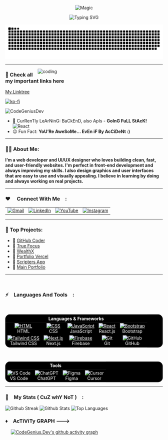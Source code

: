 <p align="center">
  <img src="https://capsule-render.vercel.app/api?type=waving&color=auto&height=200&section=header&text=CodeGenius.Dev&fontSize=50&animation=fadeIn&fontAlignY=35&descAlignY=45" alt="Magic"></img>
</p>

<p align="center">
  <img src="https://readme-typing-svg.herokuapp.com?font=Architects+Daughter&color=7AF79A&size=30&lines=Heyyyy❗+iT's+CodeGenius.Dev🔥💻❗...;A+FronTenD+🌐+DeVeLoPeR;<------Also+LoVe+Gaming------>;<-----AnD+ModdinG---->" alt="Typing SVG" />
</p>

<p align="center">
  <picture>
    <source media="(prefers-color-scheme: dark)" srcset="https://raw.githubusercontent.com/platane/snk/output/github-contribution-grid-snake-dark.svg" />
    <source media="(prefers-color-scheme: light)" srcset="https://raw.githubusercontent.com/platane/snk/output/github-contribution-grid-snake.svg" />
    <img alt="github contribution grid snake animation" src="https://raw.githubusercontent.com/platane/snk/output/github-contribution-grid-snake.svg" />
  </picture>
</p>

---

<img align="right" width="400" alt="coding" src="https://user-images.githubusercontent.com/74038190/238353480-219bcc70-f5dc-466b-9a60-29653d8e8433.gif">

### 🔗 Check all my important links here  
[My Linktree](https://linktr.ee/CodeGenius.Dev)

[![ko-fi](https://ko-fi.com/img/githubbutton_sm.svg)](https://ko-fi.com/Y8Y71GGSPU)

<p align="left">
  <img src="https://komarev.com/ghpvc/?username=CodeGeniusDev&label=Profile%20views&color=0e75b6&style=flat" alt="CodeGeniusDev" width="195" height="auto" />
</p>


- 🌱 CurRenTly LeArNinG: BaCkEnD, also ApIs - **GoInG FuLL StAcK!** <img src="https://techstack-generator.vercel.app/react-icon.svg" alt="React" width="40" height="30"> 
- 😉 Fun Fact: **YoU’Re AweSoMe... EvEn iF By AcCiDeNt :)** 

---

### 👨‍💻 About Me:

**I’m a web developer and UI/UX designer who loves building clean, fast, and user-friendly websites. I'm perfect in front-end development and always improving my skills. I also design graphics and user interfaces that are easy to use and visually appealing. I believe in learning by doing and always working on real projects.**

---

<h3 align="left"> ♥️ &emsp;Connect With Me&emsp;:</h3>

<table>
  <tr>
    <td align="center">
      <a href="mailto:codegenius.inc@gmail.com" target="_blank">
        <img src="https://img.icons8.com/?size=100&id=6QtoKjRma1Cq&format=png&color=000000" alt="Gmail">
      </a>
    </td>
    <td align="center">
      <a href="https://www.linkedin.com/in/abdullah-abbad" target="_blank">
        <img src="https://img.icons8.com/?size=100&id=TOYavqttjELT&format=png&color=000000" alt="LinkedIn">
      </a>
    </td>
    <td align="center">
      <a href="https://www.youtube.com/@CodeGeniusDev" target="_blank">
        <img src="https://img.icons8.com/?size=100&id=0PaFy1V8I5DO&format=png&color=000000" alt="YouTube">
      </a>
    </td>
    <td align="center">
      <a href="https://www.instagram.com/codegenius.dev/" target="_blank">
        <img src="https://img.icons8.com/?size=100&id=32323&format=png&color=000000" alt="Instagram">
      </a>
    </td>
  </tr>
</table>

---

<h3 align="left">🚀 Top Projects:</h3>

- 🔹 [GitHub Coder](https://githubcoder.netlify.app/)
- 🔹 [True Focus](https://truefocus.netlify.app/)
- 🔹 [WealthX](https://wealthx.netlify.app/)
- 🔹 [Portfolio Vercel](https://portfolio-3-mu-green.vercel.app/)
- 🔹 [Scripters App](https://scripters-app.netlify.app/)
- 🔹 [Main Portfolio](https://portfolio.triplealpha.blog/)

---

<br><h3 align="left">⚡&emsp;Languages And Tools&emsp;:</h3><br>

<div align="center">
  <table style="background-color: black; color: white; border: none; border-radius: 15px; overflow: hidden;">
    <thead>
      <tr>
        <th colspan="5" align="center" style="color: white;">Languages & Frameworks</th>
      </tr>
    </thead>
    <tbody>
      <tr>
        <td align="center" style="border: none;">
          <a href="https://developer.mozilla.org/en-US/docs/Web/HTML" style="color: white;">
            <img src="https://cdn.worldvectorlogo.com/logos/html-1.svg" width="50" height="50" alt="HTML"/>
          </a><br>HTML
        </td>
        <td align="center" style="border: none;">
          <a href="https://developer.mozilla.org/en-US/docs/Web/CSS" style="color: white;">
            <img src="https://cdn.worldvectorlogo.com/logos/css-3.svg" width="50" height="50" alt="CSS"/>
          </a><br>CSS
        </td>
        <td align="center" style="border: none;">
          <a href="https://developer.mozilla.org/en-US/docs/Web/JavaScript" style="color: white;">
            <img src="https://techstack-generator.vercel.app/js-icon.svg" width="50" height="50" alt="JavaScript"/>
          </a><br>JavaScript
        </td>
        <td align="center" style="border: none;">
          <a href="https://reactjs.org/" style="color: white;">
            <img src="https://techstack-generator.vercel.app/react-icon.svg" width="50" height="50" alt="React"/>
          </a><br>React.js
        </td>
        <td align="center" style="border: none;">
          <a href="https://getbootstrap.com/" style="color: white;">
            <img src="https://img.icons8.com/?size=100&id=ZMc42tPbG32H&format=png" width="50" height="50" alt="Bootstrap"/>
          </a><br>Bootstrap
        </td>
      </tr>
      <tr>
        <td align="center" style="border: none;">
          <a href="https://tailwindcss.com/" style="color: white;">
            <img src="https://img.icons8.com/?size=100&id=FnnFuAIw4e8j&format=png" width="50" height="50" alt="Tailwind CSS"/>
          </a><br>Tailwind CSS
        </td>
        <td align="center" style="border: none;">
          <a href="https://nextjs.org/" style="color: white;">
            <img src="https://uxwing.com/wp-content/themes/uxwing/download/brands-and-social-media/nextjs-icon.png" width="50" height="50" alt="Next.js"/>
          </a><br>Next.js
        </td>
        <td align="center" style="border: none;">
          <a href="https://firebase.google.com/" style="color: white;">
            <img src="https://img.icons8.com/?size=100&id=30848&format=png" width="50" height="50" alt="Firebase"/>
          </a><br>Firebase
        </td>
        <td align="center" style="border: none;">
          <img src="https://skillicons.dev/icons?i=git" width="50" height="50" alt="Git"/><br>Git
        </td>
        <td align="center" style="border: none;">
          <img src="https://img.icons8.com/?size=100&id=lkh3AbJLmFpp&format=png" width="50" height="50" alt="GitHub"/><br>GitHub
        </td>
      </tr>
    </tbody>
  </table>
</div>

<br>

<div align="center">
  <table style="background-color: black; color: white; border: none; border-radius: 15px; overflow: hidden;">
    <thead>
      <tr>
        <th colspan="4" align="center" style="color: white;">Tools</th>
      </tr>
    </thead>
    <tbody>
      <tr>
        <td align="center" style="border: none;">
          <img src="https://img.icons8.com/?size=100&id=XCNhMfBsqfX1&format=png" width="50" height="50" alt="VS Code"/><br>VS Code
        </td>
        <td align="center" style="border: none;">
          <img src="https://img.icons8.com/?size=100&id=kTuxVYRKeKEY&format=png" width="50" height="50" alt="ChatGPT"/><br>ChatGPT
        </td>
        <td align="center" style="border: none;">
          <img src="https://images.icon-icons.com/2715/PNG/512/figma_logo_icon_172474.png" width="50" height="50" alt="Figma"/><br>Figma
        </td>
        <td align="center" style="border: none;">
          <img src="https://registry.npmmirror.com/@lobehub/icons-static-png/latest/files/light/cursor.png" width="50" height="50" alt="Cursor"/><br>Cursor
        </td>
      </tr>
    </tbody>
  </table>
</div>


---

<h3> 🌟&emsp;My Stats ( CuZ whY NoT )&emsp;:</h3>
<p>
  <img align="top" src="https://github-readme-streak-stats.herokuapp.com/?user=CodeGeniusDev&&theme=radical" alt="Github Streak">
  <img src="https://github-readme-stats.vercel.app/api?username=CodeGeniusDev&show_icons=true&theme=radical" alt="Github Stats">
  <img src="https://github-readme-stats.vercel.app/api/top-langs/?username=CodeGeniusDev&theme=radical" alt="Top Languages">
</p>

### ♦️&emsp;AcTiViTy GRAPH --->
&emsp;
[![CodeGenius.Dev's github activity graph](https://github-readme-activity-graph.vercel.app/graph?username=CodeGeniusDev&bg_color=1d1b1b&color=67f4fe&line=04ff00&point=df03fc&area=true&hide_border=true)](https://github.com/ashutosh00710/github-readme-activity-graph)

